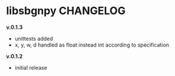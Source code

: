 # libsbgnpy CHANGELOG

**v.0.1.3**

* unittests added
* x, y, w, d handled as float instead int according to specification


**v.0.1.2**

* initial release